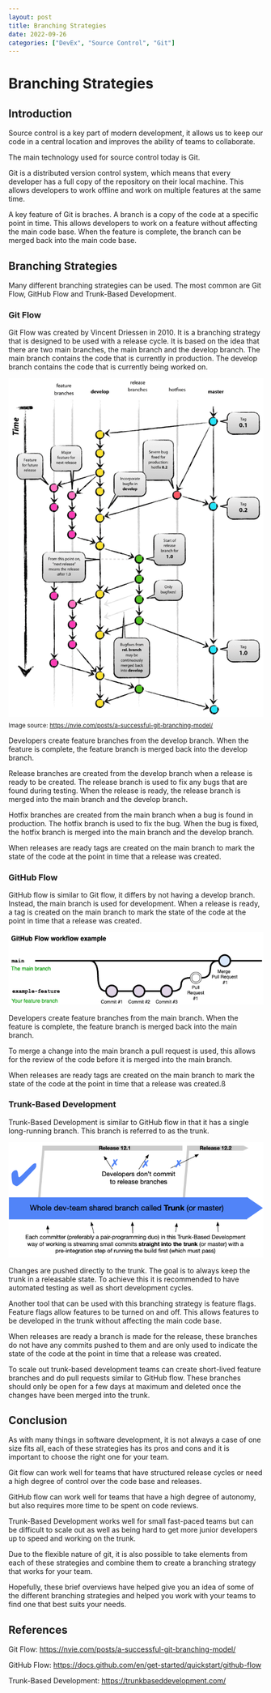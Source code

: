 ```yaml
---
layout: post
title: Branching Strategies
date: 2022-09-26
categories: ["DevEx", "Source Control", "Git"]
---
```

# Branching Strategies

## Introduction

Source control is a key part of modern development, it allows us to keep our code in a central location and improves the ability of teams to collaborate.

The main technology used for source control today is Git.

Git is a distributed version control system, which means that every developer has a full copy of the repository on their local machine. This allows developers to work offline and work on multiple features at the same time.

A key feature of Git is braches. A branch is a copy of the code at a specific point in time. This allows developers to work on a feature without affecting the main code base. When the feature is complete, the branch can be merged back into the main code base.

## Branching Strategies
Many different branching strategies can be used. The most common are Git Flow, GitHub Flow and Trunk-Based Development.

### Git Flow

Git Flow was created by Vincent Driessen in 2010. It is a branching strategy that is designed to be used with a release cycle. It is based on the idea that there are two main branches, the main branch and the develop branch. The main branch contains the code that is currently in production. The develop branch contains the code that is currently being worked on.

![Git Flow](/assets/images/branching-strategies/gitflow-img.png)
<sub>Image source: https://nvie.com/posts/a-successful-git-branching-model/</sub>

Developers create feature branches from the develop branch. When the feature is complete, the feature branch is merged back into the develop branch. 

Release branches are created from the develop branch when a release is ready to be created. The release branch is used to fix any bugs that are found during testing. When the release is ready, the release branch is merged into the main branch and the develop branch.

Hotfix branches are created from the main branch when a bug is found in production. The hotfix branch is used to fix the bug. When the bug is fixed, the hotfix branch is merged into the main branch and the develop branch.

When releases are ready tags are created on the main branch to mark the state of the code at the point in time that a release was created.

### GitHub Flow

GitHub flow is similar to Git flow, it differs by not having a develop branch. Instead, the main branch is used for development. When a release is ready, a tag is created on the main branch to mark the state of the code at the point in time that a release was created.

![GitHub Flow](/assets/images/branching-strategies/githubflow-img.png)

Developers create feature branches from the main branch. When the feature is complete, the feature branch is merged back into the main branch. 

To merge a change into the main branch a pull request is used, this allows for the review of the code before it is merged into the main branch.

When releases are ready tags are created on the main branch to mark the state of the code at the point in time that a release was created.ß

### Trunk-Based Development

Trunk-Based Development is similar to GitHub flow in that it has a single long-running branch. This branch is referred to as the trunk.

![Trunk-Based Development](/assets/images/branching-strategies/tbd-img.png)

Changes are pushed directly to the trunk. The goal is to always keep the trunk in a releasable state. To achieve this it is recommended to have automated testing as well as short development cycles.

Another tool that can be used with this branching strategy is feature flags. Feature flags allow features to be turned on and off. This allows features to be developed in the trunk without affecting the main code base.

When releases are ready a branch is made for the release, these branches do not have any commits pushed to them and are only used to indicate the state of the code at the point in time that a release was created.

To scale out trunk-based development teams can create short-lived feature branches and do pull requests similar to GitHub flow.
These branches should only be open for a few days at maximum and deleted once the changes have been merged into the trunk.

## Conclusion

As with many things in software development, it is not always a case of one size fits all, each of these strategies has its pros and cons and it is important to choose the right one for your team. 

Git flow can work well for teams that have structured release cycles or need a high degree of control over the code base and releases. 

GitHub flow can work well for teams that have a high degree of autonomy, but also requires more time to be spent on code reviews.

Trunk-Based Development works well for small fast-paced teams but can be difficult to scale out as well as being hard to get more junior developers up to speed and working on the trunk.

Due to the flexible nature of git, it is also possible to take elements from each of these strategies and combine them to create a branching strategy that works for your team.

Hopefully, these brief overviews have helped give you an idea of some of the different branching strategies and helped you work with your teams to find one that best suits your needs.

## References
Git Flow: <a href='https://nvie.com/posts/a-successful-git-branching-model/'>https://nvie.com/posts/a-successful-git-branching-model/</a>

GitHub Flow: <a href='https://docs.github.com/en/get-started/quickstart/github-flow'>https://docs.github.com/en/get-started/quickstart/github-flow</a>

Trunk-Based Development: <a href='https://trunkbaseddevelopment.com/'>https://trunkbaseddevelopment.com/</a>
